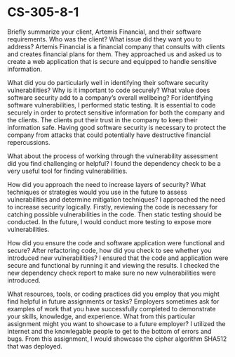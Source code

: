 # CS-305-8-1
Briefly summarize your client, Artemis Financial, and their software requirements. Who was the client? What issue did they want you to address?
     Artemis Financial is a financial company that consults with clients and creates financial plans for them. They approached us and asked us to create a web application that is secure and equipped to handle sensitive information.

What did you do particularly well in identifying their software security vulnerabilities? Why is it important to code securely? What value does software security add to a company’s overall wellbeing?
     For identifying software vulnerabilities, I performed static testing. It is essential to code securely in order to protect sensitive information for both the company and the clients. The clients put their trust in the company to keep their information safe. Having good software security is necessary to protect the company from attacks that could potentially have destructive financial repercussions. 

What about the process of working through the vulnerability assessment did you find challenging or helpful?
       I found the dependency check to be a very useful tool for finding vulnerabilities.

How did you approach the need to increase layers of security? What techniques or strategies would you use in the future to assess vulnerabilities and determine mitigation techniques?
     I approached the need to increase security logically. Firstly, reviewing the code is necessary for catching possible vulnerabilities in the code. Then static testing should be conducted. In the future, I would conduct more testing to expose more vulnerabilities. 

How did you ensure the code and software application were functional and secure? After refactoring code, how did you check to see whether you introduced new vulnerabilities?
     I ensured that the code and application were secure and functional by running it and viewing the results. I checked the new dependency check report to make sure no new vulnerabilities were introduced.

What resources, tools, or coding practices did you employ that you might find helpful in future assignments or tasks?
Employers sometimes ask for examples of work that you have successfully completed to demonstrate your skills, knowledge, and experience. What from this particular assignment might you want to showcase to a future employer?
     I utilized the internet and the knowlegable people to get to the bottom of errors and bugs. From this assignment, I would showcase the cipher algorithm SHA512 that was deployed.

